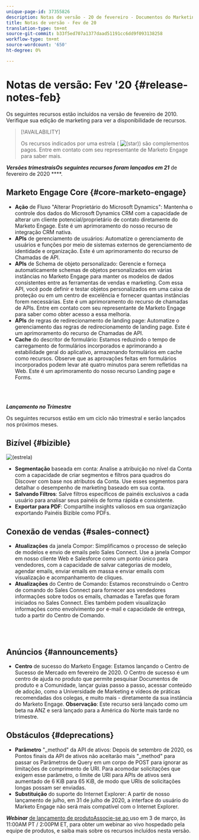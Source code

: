 ```yaml
---
unique-page-id: 37355826
description: Notas de versão - 20 de fevereiro - Documentos do Marketing - Documentação do produto
title: Notas de versão - Fev de 20
translation-type: tm+mt
source-git-commit: b33f5ed707a1377daad51191cc6dd9f093138258
workflow-type: tm+mt
source-wordcount: '650'
ht-degree: 0%

---
```



# Notas de versão: Fev &#39;20 {#release-notes-feb}

Os seguintes recursos estão incluídos na versão de fevereiro de 2010. Verifique sua edição de marketing para ver a disponibilidade de recursos.

>[!AVAILABILITY]
>
>Os recursos indicados por uma estrela ( ![(star)](assets/star-yellow.svg)) são complementos pagos. Entre em contato com seu representante de Marketo Engage para saber mais.

**_Versões trimestraisOs seguintes recursos foram lançados em 21_** de fevereiro de 2020 ****.

## Marketo Engage Core {#core-marketo-engage}

* **Ação** de Fluxo &quot;Alterar Proprietário do Microsoft Dynamics&quot;: Mantenha o controle dos dados do Microsoft Dynamics CRM com a capacidade de alterar um cliente potencial/proprietário de contato diretamente do Marketo Engage. Este é um aprimoramento do nosso recurso de integração CRM nativa.
* **APIs** de gerenciamento de usuários: Automatize o gerenciamento de usuários e funções por meio de sistemas externos de gerenciamento de identidade e organização. Este é um aprimoramento do recurso de Chamadas de API.
* **APIs** de Schema de objeto personalizado: Gerencie e forneça automaticamente schemas de objetos personalizados em várias instâncias no Marketo Engage para manter os modelos de dados consistentes entre as ferramentas de vendas e marketing. Com essa API, você pode definir e testar objetos personalizados em uma caixa de proteção ou em um centro de excelência e fornecer quantas instâncias forem necessárias. Este é um aprimoramento do recurso de chamadas de APIs. Entre em contato com seu representante de Marketo Engage para saber como obter acesso a essa melhoria.
* **APIs** de regras de redirecionamento de landing page: Automatize o gerenciamento das regras de redirecionamento de landing page. Este é um aprimoramento do recurso de Chamadas de API.
* **Cache** do descritor de formulário: Estamos reduzindo o tempo de carregamento de formulários incorporados e aprimorando a estabilidade geral do aplicativo, armazenando formulários em cache como recursos. Observe que as aprovações feitas em formulários incorporados podem levar até quatro minutos para serem refletidas na Web. Este é um aprimoramento do nosso recurso Landing page e Forms.

<br> 

**_Lançamento no Trimestre_**

Os seguintes recursos estão em um ciclo não trimestral e serão lançados nos próximos meses.

## Bizível {#bizible}

![(estrela)](assets/star-yellow.svg)

* **Segmentação** baseada em conta: Analise a atribuição no nível da Conta com a capacidade de criar segmentos e filtros para quadros do Discover com base nos atributos da Conta. Use esses segmentos para detalhar o desempenho de marketing baseado em sua conta.
* **Salvando Filtros**: Salve filtros específicos de painéis exclusivos a cada usuário para analisar seus painéis de forma rápida e consistente.
* **Exportar para PDF**: Compartilhe insights valiosos em sua organização exportando Painéis Bizible como PDFs.

## Conexão de vendas {#sales-connect}

* **Atualizações** da janela Compor: Simplificamos o processo de seleção de modelos e envio de emails pelo Sales Connect. Use a janela Compor em nosso cliente Web e Salesforce como um ponto único para vendedores, com a capacidade de salvar categorias de modelo, agendar emails, enviar emails em massa e enviar emails com visualização e acompanhamento de cliques.
* **Atualizações** do Centro de Comando: Estamos reconstruindo o Centro de comando do Sales Connect para fornecer aos vendedores informações sobre todos os emails, chamadas e Tarefas que foram iniciados no Sales Connect. Eles também podem visualização informações como envolvimento por e-mail e capacidade de entrega, tudo a partir do Centro de Comando.

<br> 

## Anúncios {#announcements}

* **Centro** de sucesso do Marketo Engage: Estamos lançando o Centro de Sucesso de Mercado em fevereiro de 2020. O Centro de sucesso é um centro de ajuda no produto que permite pesquisar Documentos de produto e a Comunidade, lançar guias passo a passo, acessar conteúdo de adoção, como a Universidade de Marketing e vídeos de práticas recomendadas dos colegas, e muito mais - diretamente da sua instância do Marketo Engage. **Observação**: Este recurso será lançado como um beta na ANZ e será lançado para a América do Norte mais tarde no trimestre.

## Obstáculos {#deprecations}

* **Parâmetro** &quot;_method&quot; da API de ativos: Depois de setembro de 2020, os Pontos finais da API de ativos não aceitarão mais &quot;_method&quot; para passar os Parâmetros de Query em um corpo de POST para ignorar as limitações de comprimento de URI. Para acomodar solicitações que exigem esse parâmetro, o limite de URI para APIs de ativos será aumentado de 6 KiB para 65 KiB, de modo que URIs de solicitações longas possam ser enviadas.
* **Substituição** do suporte do Internet Explorer: A partir de nosso lançamento de julho, em 31 de julho de 2020, a interface do usuário do Marketo Engage não será mais compatível com o Internet Explorer.

**_Webinar_** [de lançamento de produtoAssocie-se ao ](https://engage.marketo.com/Jan_Feb_20_Release_Webinar_Registration.html) uso em 3 de março, às 11:00AM PT / 2:00PM ET, para obter um webinar ao vivo hospedado pela equipe de produtos, e saiba mais sobre os recursos incluídos nesta versão.
